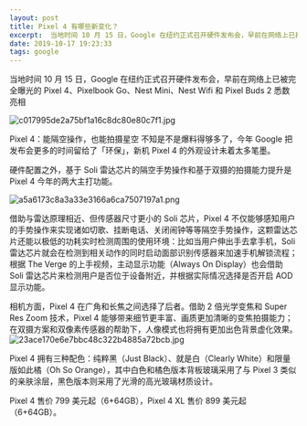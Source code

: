 ```yaml
---
layout: post
title: Pixel 4 有哪些新变化？
excerpt:  当地时间 10 月 15 日，Google 在纽约正式召开硬件发布会，早前在网络上已被完全曝光的 Pixel 4、Pixelbook Go、Nest Mini、Nest Wifi 和 Pixel Buds 2 悉数亮相
date: 2019-10-17 19:23:33
tags: google
---
```


当地时间 10 月 15 日，Google 在纽约正式召开硬件发布会，早前在网络上已被完全曝光的 Pixel 4、Pixelbook Go、Nest Mini、Nest Wifi 和 Pixel Buds 2 悉数亮相

![c017995de2a75bf1a16c8dc80e80c7f1.jpg](https://i.loli.net/2019/10/17/LZ413iTrkpMqoVX.jpg)

<!---more--->

Pixel 4：能隔空操作，也能拍摄星空
不知是不是爆料得够多了，今年 Google 把发布会更多的时间留给了「环保」，新机 Pixel 4 的外观设计未着太多笔墨。



硬件配置之外，基于 Soli 雷达芯片的隔空手势操作和基于双摄的拍摄能力提升是 Pixel 4 今年的两大主打功能。

![a5a6173c8a3a33e3166a6ca7507197a1.png](https://i.loli.net/2019/10/17/syrZEMkNQqpWO6C.png)

借助与雷达原理相近、但传感器尺寸更小的 Soli 芯片，Pixel 4 不仅能够感知用户的手势操作来实现诸如切歌、挂断电话、关闭闹钟等等隔空手势操作，这颗雷达芯片还能以极低的功耗实时检测周围的使用环境：比如当用户伸出手去拿手机，Soli 雷达芯片就会在检测到相关动作的同时启动面部识别传感器来加速手机解锁流程；根据 The Verge 的上手视频，主动显示功能（Always On Display）也会借助 Soli 雷达芯片来检测用户是否位于设备附近，并根据实际情况选择是否开启 AOD 显示功能。

相机方面，Pixel 4 在广角和长焦之间选择了后者。借助 2 倍光学变焦和 Super Res Zoom 技术，Pixel 4 能够带来细节更丰富、画质更加清晰的变焦拍摄能力；在双摄方案和双像素传感器的帮助下，人像模式也将拥有更加出色背景虚化效果。
![23ace170e6e7bbc48c322b4885a72bcb.jpg](https://i.loli.net/2019/10/17/J8MXU3LGaCq7x1n.jpg)

Pixel 4 拥有三种配色：纯粹黑（Just Black）、就是白（Clearly White）和限量版如此橘（Oh So Orange），其中白色和橘色版本背板玻璃采用了与 Pixel 3 类似的亲肤涂层，黑色版本则采用了光滑的高光玻璃材质设计。

Pixel 4 售价 799 美元起（6+64GB），Pixel 4 XL 售价 899 美元起（6+64GB）。
